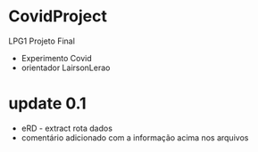 # CovidProject

LPG1 Projeto Final 

- Experimento Covid 
- orientador LairsonLerao

# update 0.1
- eRD - extract rota dados 
- comentário adicionado com a informação acima nos arquivos 
